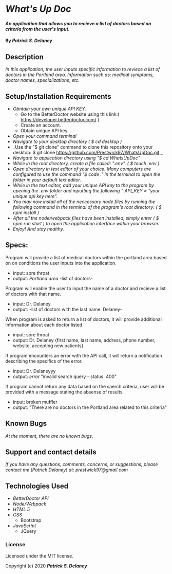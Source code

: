 # _What's Up Doc_

#### _An application that allows you to recieve a list of doctors based on criteria from the user's input._

#### By _**Patrick S. Delaney**_

## Description

_In this application, the user inputs specific information to reviece a list of doctors in the Portland area. Information such as: medical symptoms, doctor names, specializations, etc._

## Setup/Installation Requirements

* _Obntain your own unique API KEY._
  * Go to the BetterDoctor website using this link:( https://developer.betterdoctor.com/ ).
  * Create an account.
  * Obtain unique API key.
* _Open your command terminal_
* _Navigate to your desktop directory ( $ cd desktop )_
* _Use the "$ git clone" command to clone this repository onto your desktop: $ git clone https://github.com/Prestwick97/WhatsUpDoc.git _
* _Navigate to application directory using "$ cd WhatsUpDoc"_
* _While in the root directory, create a file called: ".env". ( $ touch .env )._
* _Open directory in text editor of your choice. Many computers are configured to use the command "$ code ." in the terminal to open the folder in your default text editor._
* _While in the text editor, add your unique API key to the program by opening the .env folder and inputting the following " API_KEY = "your unique api key here"._
* _You may now install all of the neccessary node files by running the following command in the terminal of the program's root directory: ( $ npm install )_
* _After all the node/webpack files have been installed, simply enter ( $ npm run start ) to open the application interface within your browser._
* _Enjoy! And stay healthy._

## Specs: 

Program will provide a list of medical doctors within the portland area based on on conditions the user inputs into the application.
* input: sore throat
* output: *Portland area* -list of doctors-

Program will enable the user to input the name of a doctor and recieve a list of doctors with that name.
* input: Dr. Delaney
* output: -list of doctors with the last name: Delaney-

When program is asked to return a list of doctors, it will provide additional information about each doctor listed.
* input: sore throat
* output: Dr. Delaney {first name, last name, address, phone number, website, accepting new patients}

If program encounters an error with the API call, it will return a notification describing the specifics of the error.
* input: Dr. Delaneyyy
* output: *error* "invalid search query - status: 400"

If program cannot return any data based on the saerch criteria, user will be provided with a message stating the absense of results.
* input: broken muffler
* output: "There are no doctors in the Portland area related to this criteria"


## Known Bugs

_At the moment, there are no known bugs._

## Support and contact details

_If you have any questions, comments, concerns, or suggestions, please contact me (Patrick Delaney) at: prestwick97@gmail.com_

## Technologies Used

* _BetterDoctor API_
* _Node/Webpack_
* _HTML 5_
* _CSS_
  * Bootstrap
* _JavaScript_
  * JQuery


### License

Licensed under the MIT license.

Copyright (c) 2020 **_Patrick S. Delaney_**
